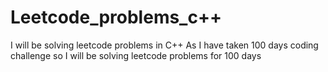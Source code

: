 # Leetcode_problems_c++
I will be solving leetcode problems in C++
As I have taken 100 days coding challenge so I will be solving leetcode problems for 100 days 
